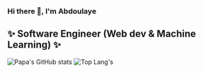 ### Hi there 👋, I'm Abdoulaye
## ✨ Software Engineer (Web dev & Machine Learning) ✨

![Papa's GitHub stats](https://github-readme-stats.vercel.app/api?username=PapaSARR&count_private=true&show_icons=true&theme=dark)
![Top Lang's](https://github-readme-stats.vercel.app/api/top-langs/?username=PapaSARR&count_private=true&layout=compact&theme=tokyonight)
